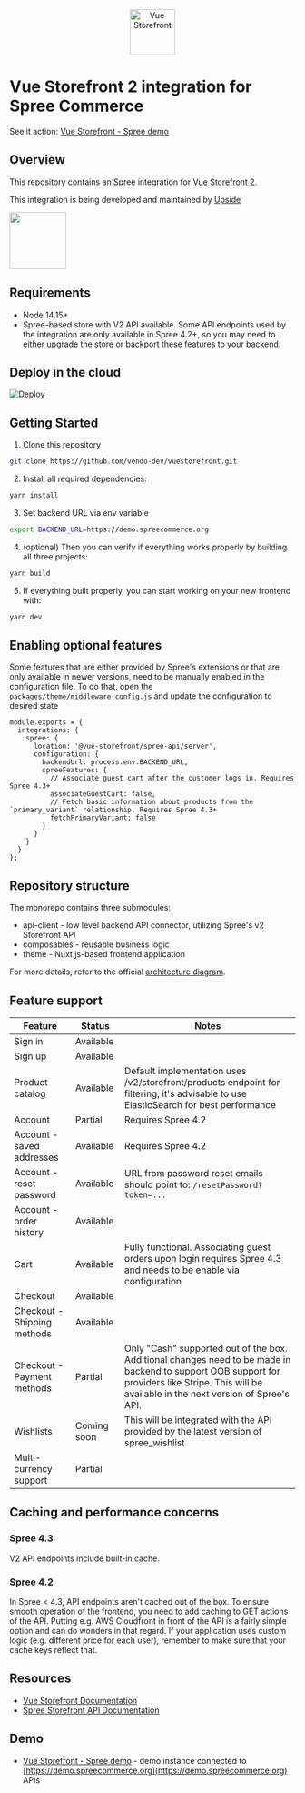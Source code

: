 <div align="center">
  <img src="https://user-images.githubusercontent.com/1626923/137092657-fb398d20-b592-4661-a1f9-4135db0b61d5.png" alt="Vue Storefront" height="80px" />
</div>


# Vue Storefront 2 integration for Spree Commerce

See it action: [Vue Storefront - Spree demo](https://vuestorefront-spree.upsidelab.io)

## Overview

This repository contains an Spree integration for [Vue Storefront 2](https://github.com/vuestorefront/vue-storefront/).

This integration is being developed and maintained by [Upside](https://upsidelab.io)

<a href="https://upsidelab.io"><img src="https://user-images.githubusercontent.com/6420475/141106487-333774a5-04b2-46a4-8367-7cb11e46906e.png" height="100px" /></a>

## Requirements

- Node 14.15+
- Spree-based store with V2 API available. Some API endpoints used by the integration are only available in Spree 4.2+, so you may need to either upgrade the store or backport these features to your backend.

## Deploy in the cloud

[![Deploy](https://www.herokucdn.com/deploy/button.svg)](https://heroku.com/deploy)

## Getting Started

1. Clone this repository
```sh
git clone https://github.com/vendo-dev/vuestorefront.git
```

2. Install all required dependencies:

```sh
yarn install
```

3. Set backend URL via env variable
```sh
export BACKEND_URL=https://demo.spreecommerce.org
```

4. (optional) Then you can verify if everything works properly by building all three projects:

```sh
yarn build
```

5. If everything built properly, you can start working on your new frontend with:

```sh
yarn dev
```

## Enabling optional features

Some features that are either provided by Spree's extensions or that are only available in newer versions, need to be manually enabled in the configuration file. To do that, open the `packages/theme/middleware.config.js` and update the configuration to desired state

```
module.exports = {
  integrations: {
    spree: {
      location: '@vue-storefront/spree-api/server',
      configuration: {
        backendUrl: process.env.BACKEND_URL,
        spreeFeatures: {
          // Associate guest cart after the customer logs in. Requires Spree 4.3+
          associateGuestCart: false,
          // Fetch basic information about products from the `primary_variant` relationship. Requires Spree 4.3+
          fetchPrimaryVariant: false
        }
      }
    }
  }
};

```

## Repository structure

The monorepo contains three submodules:
- api-client - low level backend API connector, utilizing Spree's v2 Storefront API
- composables - reusable business logic
- theme - Nuxt.js-based frontend application

For more details, refer to the official [architecture diagram](https://docs.vuestorefront.io/v2/advanced/architecture.html).

## Feature support

| Feature | Status | Notes |
| --- | --- | --- |
| Sign in | Available | |
| Sign up | Available | |
| Product catalog | Available | Default implementation uses /v2/storefront/products endpoint for filtering, it's advisable to use ElasticSearch for best performance | Product details page | Available | |
| Account | Partial | Requires Spree 4.2 |
| Account - saved addresses | Available | Requires Spree 4.2 |
| Account - reset password | Available | URL from password reset emails should point to: `/resetPassword?token=...` |
| Account - order history | Available | |
| Cart | Available | Fully functional. Associating guest orders upon login requires Spree 4.3 and needs to be enable via configuration |
| Checkout | Available | |
| Checkout - Shipping methods | Available | |
| Checkout - Payment methods | Partial | Only "Cash" supported out of the box. Additional changes need to be made in backend to support OOB support for providers like Stripe. This will be available in the next version of Spree's API. |
| Wishlists | Coming soon | This will be integrated with the API provided by the latest version of spree_wishlist |
| Multi-currency support | Partial | |

## Caching and performance concerns

### Spree 4.3

V2 API endpoints include built-in cache.

### Spree 4.2
In Spree < 4.3, API endpoints aren't cached out of the box. To ensure smooth operation of the frontend, you need to add caching to GET actions of the API. Putting e.g. AWS Cloudfront in front of the API is a fairly simple option and can do wonders in that regard. If your application uses custom logic (e.g. different price for each user), remember to make sure that your cache keys reflect that.

## Resources

- [Vue Storefront Documentation](https://docs.vuestorefront.io/v2/)
- [Spree Storefront API Documentation](https://api.spreecommerce.org/docs/api-v2/api/docs/v2/storefront/index.yaml)

## Demo

- [Vue Storefront - Spree demo](https://vuestorefront-spree.upsidelab.io) - demo instance connected to [https://demo.spreecommerce.org](https://demo.spreecommerce.org) APIs
